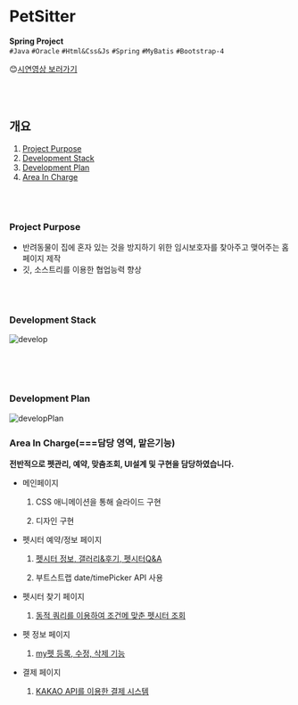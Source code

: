 # PetSitter

**Spring Project** 
<br/>
`#Java` `#Oracle` `#Html&Css&Js` `#Spring` `#MyBatis` `#Bootstrap-4`
<br/>

😊[시연영상 보러가기](https://youtu.be/MXQDc59MJDM?t=599)


<br/>
<br/>

## 개요

1. [Project Purpose](#Project-Purpose)
2. [Development Stack](#Development-Stack)
3. [Development Plan](#Development-Plan)
4. [Area In Charge](#Area-In-Charge)

<br/>
<br/>

### Project Purpose

- 반려동물이 집에 혼자 있는 것을 방지하기 위한 임시보호자를 찾아주고 맺어주는 홈페이지 제작
- 깃, 소스트리를 이용한 협업능력 향상

<br/>
<br/>

### Development Stack

![develop](https://user-images.githubusercontent.com/60921094/110674871-a939e580-8215-11eb-9d80-ed5fd465e931.JPG)

<br/>
<br/>
<br/>

### Development Plan

![developPlan](https://user-images.githubusercontent.com/60921094/110675410-30875900-8216-11eb-8a40-3c8e337dfb18.JPG)


### Area In Charge(===담당 영역, 맡은기능)
**전반적으로 펫관리, 예약, 맞춤조회, UI설계 및 구현을 담당하였습니다.**

- 메인페이지
  1. CSS 애니메이션을 통해 슬라이드 구현
  
  2. 디자인 구현

- 펫시터 예약/정보 페이지
  1. [펫시터 정보, 갤러리&후기, 펫시터Q&A ](https://youtu.be/MXQDc59MJDM?t=836)
  
  2. 부트스트랩 date/timePicker API 사용
  
- 펫시터 찾기 페이지
  1. [동적 쿼리를 이용하여 조건메 맞춘 펫시터 조회](https://youtu.be/MXQDc59MJDM?t=907)


- 펫 정보 페이지
  1. [my펫 등록, 수정, 삭제 기능](https://youtu.be/MXQDc59MJDM?t=929)

- 결제 페이지
  1. [KAKAO API를 이용한 결제 시스템](https://youtu.be/MXQDc59MJDM?t=998)


